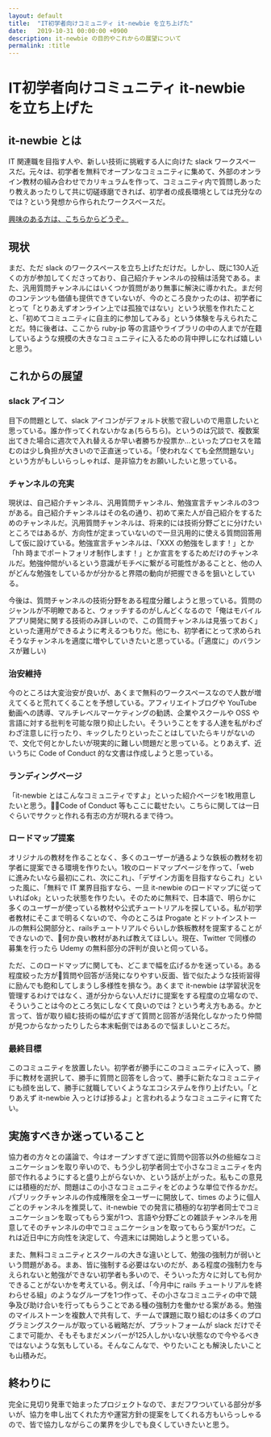 ```yaml
---
layout: default
title:  "IT初学者向けコミュニティ it-newbie を立ち上げた"
date:   2019-10-31 00:00:00 +0900
description: it-newbie の目的やこれからの展望について
permalink: :title
---
```


# IT初学者向けコミュニティ it-newbie を立ち上げた

## it-newbie とは

IT 関連職を目指す人や、新しい技術に挑戦する人に向けた slack ワークスペースだ。元々は、初学者を無料でオープンなコミュニティに集めて、外部のオンライン教材の組み合わせでカリキュラムを作って、コミュニティ内で質問しあったり教えあったりして共に切磋琢磨できれば、初学者の成長環境としては充分なのでは？という発想から作られたワークスペースだ。

[興味のある方は、こちらからどうぞ。](https://join.slack.com/t/it-newbie/shared_invite/enQtODE0Nzk3MzQ0NDIxLTBiZTFjNjZhZmYxOTk2MGUwZWMyMjE1MzBiZmNmNmUyZjBhN2VhZDQyYjcyNjI4YzYxYjk1MGJkNWU1MDdmYjU)

## 現状

まだ、ただ slack のワークスペースを立ち上げただけだ。しかし、既に130人近くの方が参加してくださっており、自己紹介チャンネルの投稿は活発である。また、汎用質問チャンネルにはいくつか質問があり無事に解決に導かれた。まだ何のコンテンツも価値も提供できていないが、今のところ良かったのは、初学者にとって「とりあえずオンライン上では孤独ではない」という状態を作れたことと、「初めてコミュニティに自主的に参加してみる」という体験を与えられたことだ。特に後者は、ここから ruby-jp 等の言語やライブラリの中の人までが在籍しているような規模の大きなコミュニティに入るための背中押しになれば嬉しいと思う。


## これからの展望

### slack アイコン

目下の問題として、slack アイコンがデフォルト状態で寂しいので用意したいと思っている。誰か作ってくれないかなぁ(ちらちら)。というのは冗談で、複数案出てきた場合に週次で入れ替えるか早い者勝ちか投票か...といったプロセスを踏むのは少し負担が大きいので正直迷っている。「使われなくても全然問題ない」という方がもしいらっしゃれば、是非協力をお願いしたいと思っている。

### チャンネルの充実

現状は、自己紹介チャンネル、汎用質問チャンネル、勉強宣言チャンネルの3つがある。自己紹介チャンネルはその名の通り、初めて来た人が自己紹介をするためのチャンネルだ。汎用質問チャンネルは、将来的には技術分野ごとに分けたいところではあるが、方向性が定まっていないので一旦汎用的に使える質問回答用して仮に設けている。勉強宣言チャンネルは、「XXX の勉強をします！」とか「hh 時までポートフォリオ制作します！」とか宣言をするためだけのチャンネルだ。勉強仲間がいるという意識がモチベに繋がる可能性があることと、他の人がどんな勉強をしているかが分かると界隈の動向が把握できるを狙いとしている。

今後は、質問チャンネルの技術分野をある程度分離しようと思っている。質問のジャンルが不明瞭であると、ウォッチするのがしんどくなるので「俺はモバイルアプリ開発に関する技術のみ詳しいので、この質問チャンネルは見張っておく」といった運用ができるように考えるつもりだ。他にも、初学者にとって求められそうなチャンネルを適度に増やしていきたいと思っている。(「適度に」のバランスが難しい)

### 治安維持

今のところは大変治安が良いが、あくまで無料のワークスペースなので人数が増えてくると荒れてくることを予想している。アフィリエイトブログや YouTube 動画への誘導、マルチレベルマーケティングの勧誘、企業やスクールや OSS や言語に対する批判を可能な限り抑止したい。そういうことをする人達を私がわざわざ注意しに行ったり、キックしたりといったことはしていたらキリがないので、文化で何とかしたいが現実的に難しい問題だと思っている。とりあえず、近いうちに Code of Conduct 的な文書は作成しようと思っている。

### ランディングページ

「it-newbie とはこんなコミュニティですよ」といった紹介ページを1枚用意したいと思う。Code of Conduct 等もここに載せたい。こちらに関しては一日ぐらいでサクッと作れる有志の方が現れるまで待つ。

### ロードマップ提案

オリジナルの教材を作ることなく、多くのユーザーが通るような鉄板の教材を初学者に提案できる環境を作りたい。1枚のロードマップページを作って、「web に進みたいなら最初にこれ、次にこれ」、「デザイン方面を目指すならこれ」といった風に、「無料で IT 業界目指すなら、一旦 it-newbie のロードマップに従っていればok」といった状態を作りたい。そのために無料で、日本語で、明らかに多くのユーザーが使っている教材や公式チュートリアルを探している。私が初学者教材にそこまで明るくないので、今のところは Progate とドットインストールの無料公開部分と、railsチュートリアルぐらいしか鉄板教材を提案することができないので、何か良い教材があれば教えてほしい。現在、Twitter で同様の募集を行ったら Udemy の無料部分の評判が良いと伺っている。

ただ、このロードマップに関しても、どこまで幅を広げるかを迷っている。ある程度絞った方が質問や回答が活発になりやすい反面、皆で似たような技術習得に励んでも飽和してしまうし多様性を損なう。あくまで it-newbie は学習状況を管理するわけではなく、道が分からない人だけに提案をする程度の立場なので、そういうことは今のところ気にしなくて良いのでは？という考え方もある。かと言って、皆が取り組む技術の幅が広すぎて質問と回答が活発化しなかったり仲間が見つからなかったりしたら本末転倒ではあるので悩ましいところだ。

### 最終目標

このコミュニティを放置したい。初学者が勝手にこのコミュニティに入って、勝手に教材を選択して、勝手に質問と回答をし合って、勝手に新たなコミュニティにも顔を出して、勝手に就職していくようなエコシステムを作り上げたい。「とりあえず it-newbie 入っとけば捗るよ」と言われるようなコミュニティに育てたい。

## 実施すべきか迷っていること

協力者の方々との議論で、今はオープンすぎて逆に質問や回答以外の些細なコミュニケーションを取り辛いので、もう少し初学者同士で小さなコミュニティを内部で作れるようにすると盛り上がらないか、という話が上がった。私もこの意見には積極的だが、問題はこの小さなコミュニティをどのような単位で作るかだ。パブリックチャンネルの作成権限を全ユーザーに開放して、times のように個人ごとのチャンネルを推奨して、it-newbie での発言に積極的な初学者同士でコミュニケーションを取ってもらう案が1つ、言語や分野ごとの雑談チャンネルを用意してそのチャンネルの中でコミュニケーションを取ってもらう案が1つだ。これは近日中に方向性を決定して、今週末には開始しようと思っている。

また、無料コミュニティとスクールの大きな違いとして、勉強の強制力が弱いという問題がある。まあ、皆に強制する必要はないのだが、ある程度の強制力を与えられないと勉強ができない初学者も多いので、そういった方々に対しても何かできることがないかを考えている。例えば、「今月中に rails チュートリアルを終わらせる組」のようなグループを1つ作って、その小さなコミュニティの中で競争及び助け合いを行ってもらうことである種の強制力を働かせる案がある。勉強のマイルストーンを複数人で共有して、チームで課題に取り組むのは多くのプログラミングスクールが取っている戦略だが、プラットフォームが slack だけでそこまで可能か、そもそもまだメンバーが125人しかいない状態なので今やるべきではないような気もしている。そんなこんなで、やりたいことも解決したいことも山積みだ。

## 終わりに

完全に見切り発車で始まったプロジェクトなので、まだフワついている部分が多いが、協力を申し出てくれた方や運営方針の提案をしてくれる方もいらっしゃるので、皆で協力しながらこの業界を少しでも良くしていきたいと思う。

